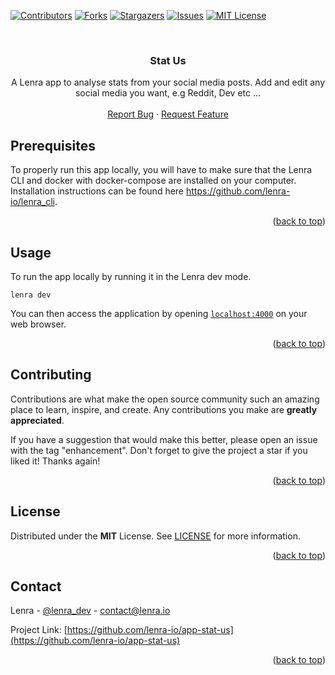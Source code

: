 <div id="top"></div>
<!--
*** This README was created with https://github.com/othneildrew/Best-README-Template
-->



<!-- PROJECT SHIELDS -->
[![Contributors][contributors-shield]][contributors-url]
[![Forks][forks-shield]][forks-url]
[![Stargazers][stars-shield]][stars-url]
[![Issues][issues-shield]][issues-url]
[![MIT License][license-shield]][license-url]



<!-- PROJECT LOGO -->
<br />
<div align="center">

<h3 align="center">Stat Us</h3>

  <p align="center">
    A Lenra app to analyse stats from your social media posts. Add and edit any social media you want, e.g Reddit, Dev etc ...
    <br />
    <br />
    <a href="https://github.com/lenra-io/app-stat-us/issues">Report Bug</a>
    ·
    <a href="https://github.com/lenra-io/app-stat-us/issues">Request Feature</a>
  </p>
</div>




<!-- GETTING STARTED -->

## Prerequisites

To properly run this app locally, you will have to make sure that the Lenra CLI and docker with docker-compose are installed on your computer.
Installation instructions can be found here https://github.com/lenra-io/lenra_cli.

<p align="right">(<a href="#top">back to top</a>)</p>


<!-- USAGE EXAMPLES -->
## Usage

To run the app locally by running it in the Lenra dev mode.
```console
lenra dev
```

You can then access the application by opening [`localhost:4000`](http://localhost:4000) on your web browser.

<p align="right">(<a href="#top">back to top</a>)</p>


<!-- CONTRIBUTING -->
## Contributing

Contributions are what make the open source community such an amazing place to learn, inspire, and create. Any contributions you make are **greatly appreciated**.

If you have a suggestion that would make this better, please open an issue with the tag "enhancement".
Don't forget to give the project a star if you liked it! Thanks again!

<p align="right">(<a href="#top">back to top</a>)</p>



<!-- LICENSE -->
## License

Distributed under the **MIT** License. See [LICENSE](./LICENSE) for more information.

<p align="right">(<a href="#top">back to top</a>)</p>



<!-- CONTACT -->
## Contact

Lenra - [@lenra_dev](https://twitter.com/lenra_dev) - contact@lenra.io

Project Link: [https://github.com/lenra-io/app-stat-us](https://github.com/lenra-io/app-stat-us)

<p align="right">(<a href="#top">back to top</a>)</p>


<!-- MARKDOWN LINKS & IMAGES -->
<!-- https://www.markdownguide.org/basic-syntax/#reference-style-links -->
[contributors-shield]: https://img.shields.io/github/contributors/lenra-io/app-stat-us.svg?style=for-the-badge
[contributors-url]: https://github.com/lenra-io/app-stat-us/graphs/contributors
[forks-shield]: https://img.shields.io/github/forks/lenra-io/app-stat-us.svg?style=for-the-badge
[forks-url]: https://github.com/lenra-io/app-stat-us/network/members
[stars-shield]: https://img.shields.io/github/stars/lenra-io/app-stat-us.svg?style=for-the-badge
[stars-url]: https://github.com/lenra-io/app-stat-us/stargazers
[issues-shield]: https://img.shields.io/github/issues/lenra-io/app-stat-us.svg?style=for-the-badge
[issues-url]: https://github.com/lenra-io/app-stat-us/issues
[license-shield]: https://img.shields.io/github/license/lenra-io/app-stat-us.svg?style=for-the-badge
[license-url]: https://github.com/lenra-io/app-stat-us/blob/master/LICENSE
